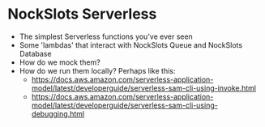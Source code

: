 # NockSlots Serverless

- The simplest Serverless functions you've ever seen
- Some 'lambdas' that interact with NockSlots Queue and NockSlots Database
- How do we mock them?
- How do we run them locally? Perhaps like this:
  - https://docs.aws.amazon.com/serverless-application-model/latest/developerguide/serverless-sam-cli-using-invoke.html
  - https://docs.aws.amazon.com/serverless-application-model/latest/developerguide/serverless-sam-cli-using-debugging.html